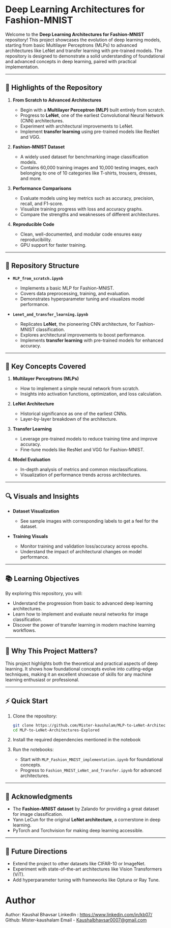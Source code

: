 
# Deep Learning Architectures for Fashion-MNIST

Welcome to the **Deep Learning Architectures for Fashion-MNIST** repository! This project showcases the evolution of deep learning models, starting from basic Multilayer Perceptrons (MLPs) to advanced architectures like LeNet and transfer learning with pre-trained models. The repository is designed to demonstrate a solid understanding of foundational and advanced concepts in deep learning, paired with practical implementation.

---

## 🚀 Highlights of the Repository

1. **From Scratch to Advanced Architectures**  
   - Begin with a **Multilayer Perceptron (MLP)** built entirely from scratch.
   - Progress to **LeNet**, one of the earliest Convolutional Neural Network (CNN) architectures.
   - Experiment with architectural improvements to LeNet.
   - Implement **transfer learning** using pre-trained models like ResNet and VGG.

2. **Fashion-MNIST Dataset**  
   - A widely used dataset for benchmarking image classification models.  
   - Contains 60,000 training images and 10,000 testing images, each belonging to one of 10 categories like T-shirts, trousers, dresses, and more.

3. **Performance Comparisons**  
   - Evaluate models using key metrics such as accuracy, precision, recall, and F1-score.
   - Visualize training progress with loss and accuracy graphs.
   - Compare the strengths and weaknesses of different architectures.

4. **Reproducible Code**  
   - Clean, well-documented, and modular code ensures easy reproducibility.
   - GPU support for faster training.

---

## 📁 Repository Structure

- **`MLP_from_scratch.ipynb`**  
   - Implements a basic MLP for Fashion-MNIST.  
   - Covers data preprocessing, training, and evaluation.  
   - Demonstrates hyperparameter tuning and visualizes model performance.

- **`Lenet_and_transfer_learning.ipynb`**  
   - Replicates **LeNet**, the pioneering CNN architecture, for Fashion-MNIST classification.  
   - Explores architectural improvements to boost performance.  
   - Implements **transfer learning** with pre-trained models for enhanced accuracy.  

---

## 🧠 Key Concepts Covered

1. **Multilayer Perceptrons (MLPs)**  
   - How to implement a simple neural network from scratch.  
   - Insights into activation functions, optimization, and loss calculation.

2. **LeNet Architecture**  
   - Historical significance as one of the earliest CNNs.  
   - Layer-by-layer breakdown of the architecture.

3. **Transfer Learning**  
   - Leverage pre-trained models to reduce training time and improve accuracy.  
   - Fine-tune models like ResNet and VGG for Fashion-MNIST.

4. **Model Evaluation**  
   - In-depth analysis of metrics and common misclassifications.  
   - Visualization of performance trends across architectures.

---

## 🔍 Visuals and Insights

- **Dataset Visualization**  
   - See sample images with corresponding labels to get a feel for the dataset.

- **Training Visuals**  
   - Monitor training and validation loss/accuracy across epochs.
   - Understand the impact of architectural changes on model performance.

---

## 📚 Learning Objectives

By exploring this repository, you will:
- Understand the progression from basic to advanced deep learning architectures.
- Learn how to implement and evaluate neural networks for image classification.
- Discover the power of transfer learning in modern machine learning workflows.

---

## 🤔 Why This Project Matters?

This project highlights both the theoretical and practical aspects of deep learning. It shows how foundational concepts evolve into cutting-edge techniques, making it an excellent showcase of skills for any machine learning enthusiast or professional.

---

## ⚡ Quick Start

1. Clone the repository:
   ```bash
   git clone https://github.com/Mister-kaushalam/MLP-to-LeNet-Architectures-Explored.git
   cd MLP-to-LeNet-Architectures-Explored
   ```

2. Install the required dependencies mentioned in the notebook

3. Run the notebooks:
   - Start with `MLP_Fashion_MNIST_implementation.ipynb` for foundational concepts.
   - Progress to `Fashion_MNIST_LeNet_and_Transfer.ipynb` for advanced architectures.

---

## 📜 Acknowledgments

- The **Fashion-MNIST dataset** by Zalando for providing a great dataset for image classification.  
- Yann LeCun for the original **LeNet architecture**, a cornerstone in deep learning.  
- PyTorch and Torchvision for making deep learning accessible.

---

## 📝 Future Directions

- Extend the project to other datasets like CIFAR-10 or ImageNet.  
- Experiment with state-of-the-art architectures like Vision Transformers (ViT).  
- Add hyperparameter tuning with frameworks like Optuna or Ray Tune.  

# Author
Author: Kaushal Bhavsar
LinkedIn : https://www.linkedin.com/in/kb07/
Github: Mister-kaushalam
Email - Kaushalbhavsar0007@gmail.com
